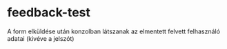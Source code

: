 # feedback-test

A form elküldése után konzolban látszanak az elmentett felvett felhasználó adatai (kivéve a jelszót)


